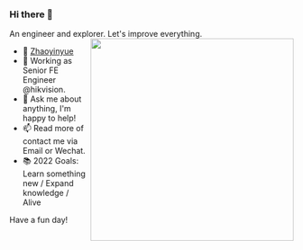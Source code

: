 ### Hi there 👋

An engineer and explorer. Let's improve everything.
<img align="right" src="https://github-readme-stats.vercel.app/api/top-langs/?username=ZhaoyinyueZhaoYY&theme=tokyonight&layout=compact&line_height=27" width="360"/>

- 👧 [Zhaoyinyue](https://github.com/ZhaoyinyueZhaoYY)
- 🔭 Working as Senior FE Engineer @hikvision.
- 💬 Ask me about anything, I'm happy to help!
- 📫 Read more of contact me via Email or Wechat.
- 📚 2022 Goals: Learn something new / Expand knowledge / Alive

Have a fun day!
